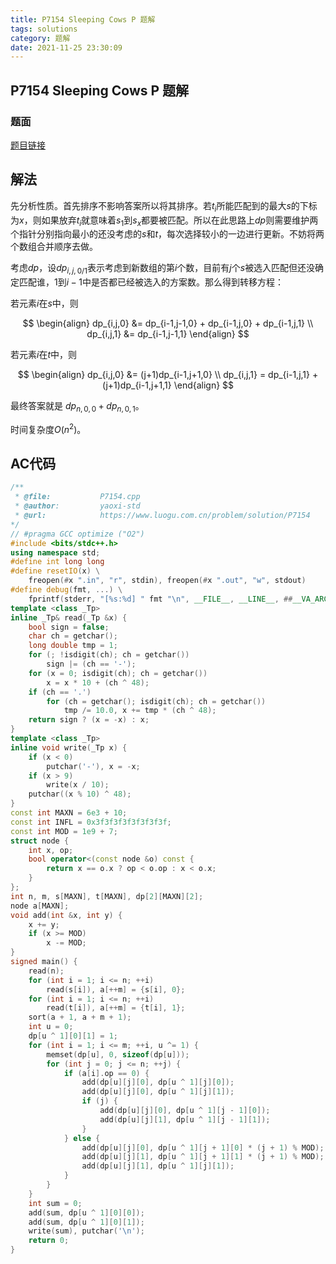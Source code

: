 ```yaml
---
title: P7154 Sleeping Cows P 题解
tags: solutions
category: 题解
date: 2021-11-25 23:30:09
---
```


## P7154 Sleeping Cows P 题解

### 题面

[题目链接](https://www.luogu.com.cn/problem/P7154)

## 解法

先分析性质。首先排序不影响答案所以将其排序。若$t_i$所能匹配到的最大$s$的下标为$x$，则如果放弃$t_i$就意味着$s_1$到$s_x$都要被匹配。所以在此思路上$dp$则需要维护两个指针分别指向最小的还没考虑的$s$和$t$，每次选择较小的一边进行更新。不妨将两个数组合并顺序去做。

考虑$dp$，设$dp_{i,j,0/1}$表示考虑到新数组的第$i$个数，目前有$j$个$s$被选入匹配但还没确定匹配谁，$1$到$i-1$中是否都已经被选入的方案数。那么得到转移方程：

若元素$i$在$s$中，则

$$
    \begin{align}
    dp_{i,j,0} &= dp_{i-1,j-1,0} + dp_{i-1,j,0} + dp_{i-1,j,1} \\
    dp_{i,j,1} &= dp_{i-1,j-1,1}
    \end{align}
$$

若元素$i$在$t$中，则

$$
    \begin{align}
    dp_{i,j,0} &= (j+1)dp_{i-1,j+1,0} \\
    dp_{i,j,1} = dp_{i-1,j,1} + (j+1)dp_{i-1,j+1,1}
    \end{align}
$$

最终答案就是 $dp_{n,0,0} + dp_{n,0,1}$。

时间复杂度$O(n^2)$。

## AC代码

```cpp
/**
 * @file:           P7154.cpp
 * @author:         yaoxi-std
 * @url:            https://www.luogu.com.cn/problem/solution/P7154
*/
// #pragma GCC optimize ("O2")
#include <bits/stdc++.h>
using namespace std;
#define int long long
#define resetIO(x) \
    freopen(#x ".in", "r", stdin), freopen(#x ".out", "w", stdout)
#define debug(fmt, ...) \
    fprintf(stderr, "[%s:%d] " fmt "\n", __FILE__, __LINE__, ##__VA_ARGS__)
template <class _Tp>
inline _Tp& read(_Tp &x) {
    bool sign = false;
    char ch = getchar();
    long double tmp = 1;
    for (; !isdigit(ch); ch = getchar())
        sign |= (ch == '-');
    for (x = 0; isdigit(ch); ch = getchar())
        x = x * 10 + (ch ^ 48);
    if (ch == '.')
        for (ch = getchar(); isdigit(ch); ch = getchar())
            tmp /= 10.0, x += tmp * (ch ^ 48);
    return sign ? (x = -x) : x;
}
template <class _Tp>
inline void write(_Tp x) {
    if (x < 0)
        putchar('-'), x = -x;
    if (x > 9)
        write(x / 10);
    putchar((x % 10) ^ 48);
}
const int MAXN = 6e3 + 10;
const int INFL = 0x3f3f3f3f3f3f3f3f;
const int MOD = 1e9 + 7;
struct node {
    int x, op;
    bool operator<(const node &o) const {
        return x == o.x ? op < o.op : x < o.x;
    }
};
int n, m, s[MAXN], t[MAXN], dp[2][MAXN][2];
node a[MAXN];
void add(int &x, int y) {
    x += y;
    if (x >= MOD)
        x -= MOD;
}
signed main() {
    read(n);
    for (int i = 1; i <= n; ++i)
        read(s[i]), a[++m] = {s[i], 0};
    for (int i = 1; i <= n; ++i)
        read(t[i]), a[++m] = {t[i], 1};
    sort(a + 1, a + m + 1);
    int u = 0;
    dp[u ^ 1][0][1] = 1;
    for (int i = 1; i <= m; ++i, u ^= 1) {
        memset(dp[u], 0, sizeof(dp[u]));
        for (int j = 0; j <= n; ++j) {
            if (a[i].op == 0) {
                add(dp[u][j][0], dp[u ^ 1][j][0]);
                add(dp[u][j][0], dp[u ^ 1][j][1]);
                if (j) {
                    add(dp[u][j][0], dp[u ^ 1][j - 1][0]);
                    add(dp[u][j][1], dp[u ^ 1][j - 1][1]);
                }
            } else {
                add(dp[u][j][0], dp[u ^ 1][j + 1][0] * (j + 1) % MOD);
                add(dp[u][j][1], dp[u ^ 1][j + 1][1] * (j + 1) % MOD);
                add(dp[u][j][1], dp[u ^ 1][j][1]);
            }
        }
    }
    int sum = 0;
    add(sum, dp[u ^ 1][0][0]);
    add(sum, dp[u ^ 1][0][1]);
    write(sum), putchar('\n');
    return 0;
}
```